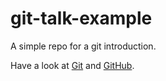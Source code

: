 # git-talk-example
A simple repo for a git introduction.

Have a look at [Git](https://git-scm.com/) and [GitHub](https://github.com/).
